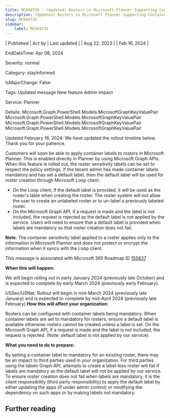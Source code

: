 ```yaml
---
title: MC669735 - (Updated) Rosters in Microsoft Planner Supporting Container Sensitivity Labels
description: (Updated) Rosters in Microsoft Planner Supporting Container Sensitivity Labels
slug: MC669735
sidebar:
    label: MC669735
---
```



| Published | Act by | Last updated |
| Aug 22, 2023 |  | Feb 16, 2024 |

EndDateTime: Apr 08, 2024

Severity: normal

Category: stayInformed

IsMajorChange: False

Tags: Updated message New feature Admin impact

Service: Planner

Details: Microsoft.Graph.PowerShell.Models.MicrosoftGraphKeyValuePair Microsoft.Graph.PowerShell.Models.MicrosoftGraphKeyValuePair Microsoft.Graph.PowerShell.Models.MicrosoftGraphKeyValuePair Microsoft.Graph.PowerShell.Models.MicrosoftGraphKeyValuePair

<p>Updated February 16, 2024: We have updated the rollout timeline below. Thank you for your patience.</p><p>Customers will soon be able to apply container labels to rosters in Microsoft Planner.  This is enabled directly in Planner by using Microsoft Graph APIs.  When this feature is rolled out, the roster sensitivity labels can be set to respect the policy settings.  If the tenant admin has made container labels mandatory and has set a default label, then the default label will be used for roster creation through Microsoft Loop client.<br></p><p></p><ul><li >On the Loop client, if the default label is provided, it will be used as the roster's lable when creating the roster.  The roster system will not allow the user to create an unlabeled roster or to un-label a previously labeled roster.</li><li>On the Microsoft Graph API, if a request is made and the label is not included, the request is rejected as the default label is not applied by the service. Users will need to ensure that a default label is provided when labels are mandatory so that roster creation does not fail.
</li></ul><p><b>Note</b>: The container sensitivity label applied to a roster applies only to the information in Microsoft Planner and does not protect or encrypt the information when it syncs with the Loop client.</span></p><p>This message is associated with Microsoft 365 Roadmap ID </span><a href="https://www.microsoft.com/microsoft-365/roadmap?filters=&amp;searchterms=155837" target="_blank">155837</a><br></p>

<p><b>When this will happen:</b><br></p>

<p>We will begin rolling out in early January 2024 (previously late October) and is expected to complete by early March 2024 (previously early February).</p><p>USSec/USNat: Rollout will begin in mid-March 2024 (previously late January) and is expected to complete by mid-April 2024 (previously late February).</p<p><b>How this will affect your organization:</b><br></p>

<p>Rosters can be configured with container labels being mandatory. When container labels are set to mandatory for rosters, ensure a default label is available otherwise rosters cannot be created unless a label is set. On the Microsoft Graph API, if a request is made and the label is not included, the request is rejected. (Note: default label is not applied by our service).</p>
<p><b>What you need to do to prepare:</b><br></p>
<p>By setting a container label to mandatory for an existing roster, there may be an impact to third parties used in your organization. For third parties using the labels Graph API, attempts to create a label-less roster will fail if labels are mandatory as the default label will not be applied by our service. To ensure roster creation does not fail when labels are mandatory, it is the client responsibility (third party responsibility) to apply the default label by either updating the apps (if under admin control) or modifying the dependency on such apps or by making labels not mandatory.</p>

## Further reading
